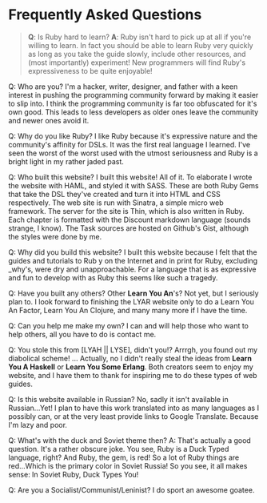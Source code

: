 
Frequently Asked Questions
==========================

> **Q**: Is Ruby hard to learn?
**A**: Ruby isn't hard to pick up at all if you're willing to learn. In fact you 
should be able to learn Ruby very quickly as long as you take the guide slowly, 
include other resources, and (most importantly) experiment! New programmers will
find Ruby's expressiveness to be quite enjoyable!

Q: Who are you?
I'm a hacker, writer, designer, and father with a keen interest in pushing the 
programming community forward by making it easier to slip into. I think the 
programming community is far too obfuscated for it's own good. This leads to 
less developers as older ones leave the community and newer ones avoid it.

Q: Why do you like Ruby?
I like Ruby because it's expressive nature and the community's affinity for 
DSLs. It was the first real language I learned. I've seen the worst of the 
worst used with the utmost seriousness and Ruby is a bright light in my rather 
jaded past.


Q: Who built this website?
I built this website! All of it. To elaborate I wrote the website with HAML, and
styled it with SASS. These are both Ruby Gems that take the DSL they've created 
and turn it into HTML and CSS respectively. The web site is run with Sinatra, a 
simple micro web framework. The server for the site is Thin, which is also 
written in Ruby. Each chapter is formatted with the Discount markdown language 
(sounds strange, I know). The Task sources are hosted on Github's Gist, although
the styles were done by me.


Q: Why did you build this website?
I built this website because I felt that the guides and tutorials to Rub y on 
the Internet and in print for Ruby, excluding \_why's, were dry and 
unapproachable. For a language that is as expressive and fun to develop with as 
Ruby this seems like such a tragedy.


Q: Have you built any others?
Other **Learn You An**'s? Not yet, but I seriously plan to. I look forward to 
finishing the LYAR website only to do a Learn You An Factor, Learn You An 
Clojure, and many many more if I have the time.


Q: Can you help me make my own?
I can and will help those who want to help others, all you have to do is contact 
me.


Q: You stole this from [LYAH || LYSE], didn't you!?
Arrrgh, you found out my diabolical scheme! ... Actually, no I didn't really 
steal the ideas from **Learn You A Haskell** or **Learn You Some Erlang**. Both 
creators seem to enjoy my website, and I have them to thank for inspiring me to 
do these types of web guides.


Q: Is this website available in Russian?
No, sadly it isn't available in Russian...Yet! I plan to have this work 
translated into as many languages as I possibly can, or at the very least 
provide links to Google Translate. Because I'm lazy and poor.

Q: What's with the duck and Soviet theme then?
A: That's actually a good question. It's a rather obscure joke. You see, Ruby is 
a Duck Typed language, right? And Ruby, the gem, is red! So a lot of Ruby things
are red...Which is the primary color in Soviet Russia! So you see, it all makes
sense: In Soviet Ruby, Duck Types You!

Q: Are you a Socialist/Communist/Leninist?
I do sport an awesome goatee.
